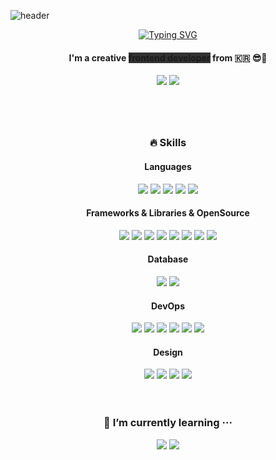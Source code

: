 ![header](https://capsule-render.vercel.app/api?type=waving&color=0:D1B5EE,100:B4D1F6&height=300&section=header&text=Welcome!&fontSize=90&animation=fadeIn&fontColor=FFFFFF&fontAlignY=38&desc=Yujin's%20Github%20Profile💜&descAlignY=52&descAlign=62)

<div align="center">
  <a href="https://git.io/typing-svg"><img src="https://readme-typing-svg.demolab.com?font=Shrikhand&size=25&pause=2000&color=B696EB&center=true&vCenter=true&width=438&height=25&lines=Hi+there!+I'm+Yujin%F0%9F%91%A9%F0%9F%8F%BB%E2%80%8D%F0%9F%92%BB" alt="Typing SVG" /></a>
  <h4 align="center">
    I'm a creative <strong style="background-color: rgb(50, 50, 50);">frontend developer</strong> from 🇰🇷 😎🖤
  </h4>
  <a href="mailto:j_jongleur@naver.com" target="_blank"><img src="https://img.shields.io/badge/j_jongleur@naver.com-BA84E9?style=flat-square&logo=Mail.Ru&logoColor=white"/></a>
  <a href="https://www.instagram.com/u_jewel_/" target="_blank"><img src="https://img.shields.io/badge/u_jewel_-FFEA94?style=flat-square&logo=Instagram&logoColor=black"/></a>
  <br/>
</p>

#

<div align="center">
  <br/>
  <h3 align="center">
    🔥 Skills
  </h3>
  
  <h4 align="center">
    Languages
  </h4>
  <img src="https://img.shields.io/badge/JavaScript-F7DF1E?style=flat-square&logo=JavaScript&logoColor=black"/>
  <img src="https://img.shields.io/badge/HTML-E34F26?style=flat-square&logo=HTML5&logoColor=white"/>
  <img src="https://img.shields.io/badge/CSS-1572B6?style=flat-square&logo=CSS3&logoColor=white"/>
  <img src="https://img.shields.io/badge/Java-4E8DB7?style=flat-square&logo=Java&logoColor=black"/>
  <img src="https://img.shields.io/badge/C-A8B9CC?style=flat-square&logo=C&logoColor=black"/>
  
  
  <h4 align="center">
    Frameworks & Libraries & OpenSource
  </h4>
  <img src="https://img.shields.io/badge/React-61DAFB?style=flat-square&logo=React&logoColor=black"/>
  <img src="https://img.shields.io/badge/Next.js-000000?style=flat-square&logo=Next.js&logoColor=white"/>
  <img src="https://img.shields.io/badge/Android-3DDC84?style=flat-square&logo=Android&logoColor=white"/>
  <img src="https://img.shields.io/badge/jQuery-0769AD?style=flat-square&logo=jQuery&logoColor=white"/>
  <img src="https://img.shields.io/badge/Recoil-000000?style=flat-square&logo=Recoil&logoColor=white"/>
  <img src="https://img.shields.io/badge/React%20Query-FF4154?style=flat-square&logo=React%20Query&logoColor=white"/>
  <img src="https://img.shields.io/badge/Tailwind%20CSS-06B6D4?style=flat-square&logo=Tailwind%20CSS&logoColor=white"/>
  <img src="https://img.shields.io/badge/Cypress-17202C?style=flat-square&logo=Cypress&logoColor=white"/>

  
  <h4 align="center">
    Database
  </h4>
  <img src="https://img.shields.io/badge/MySQL-4479A1?style=flat-square&logo=MySQL&logoColor=white"/>
  <img src="https://img.shields.io/badge/MongoDB-47A248?style=flat-square&logo=MongoDB&logoColor=white"/>
  
  
  <h4 align="center">
    DevOps
  </h4>
  <img src="https://img.shields.io/badge/Git-F05032?style=flat-square&logo=Git&logoColor=white"/>
  <img src="https://img.shields.io/badge/GitHub-181717?style=flat-square&logo=GitHub&logoColor=white"/>
  <img src="https://img.shields.io/badge/Docker-2496ED?style=flat-square&logo=Docker&logoColor=white"/>
  <img src="https://img.shields.io/badge/Jenkins-D24939?style=flat-square&logo=Jenkins&logoColor=white"/>
  <img src="https://img.shields.io/badge/Kakao%20i%20Cloud-F9E000?style=flat-square&logo=Kakao&logoColor=black"/>
  <img src="https://img.shields.io/badge/Kubernetes-326CE5?style=flat-square&logo=Kubernetes&logoColor=white"/>
  
  
  <h4 align="center">
    Design
  </h4>  
  <img src="https://img.shields.io/badge/Figma-F24E1E?style=flat-square&logo=Figma&logoColor=white"/>
  <img src="https://img.shields.io/badge/Adobe%20Photoshop-31A8FF?style=flat-square&logo=Adobe%20Photoshop&logoColor=white"/>
  <img src="https://img.shields.io/badge/Adobe%20Premiere%20Pro-9999FF?style=flat-square&logo=Adobe%20Premiere%20Pro&logoColor=white"/>
  <img src="https://img.shields.io/badge/Adobe%20Illustrator-FF9A00?style=flat-square&logo=Adobe%20Illustrator&logoColor=white"/>
</div>

<br/>

<div align="center">
  <br/>
  <h3 align="center">
    🌱 I’m currently learning ···
  </h3>
  <img src="https://img.shields.io/badge/TypeScript-3178C6?style=flat-square&logo=TypeScript&logoColor=white"/>
  <img src="https://img.shields.io/badge/React%20Native-61DAFB?style=flat-square&logo=React&logoColor=black"/>
</div>

<br/>
<br/>

<!--
**jongleur6596/jongleur6596** is a ✨ _special_ ✨ repository because its `README.md` (this file) appears on your GitHub profile.

Here are some ideas to get you started:

- 🔭 I’m currently working on ...
- 🌱 I’m currently learning ...
- 👯 I’m looking to collaborate on ...
- 🤔 I’m looking for help with ...
- 💬 Ask me about ...
- 📫 How to reach me: ...
- 😄 Pronouns: ...
- ⚡ Fun fact: ...
-->
